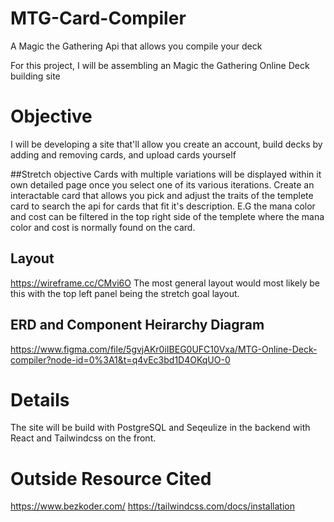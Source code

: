 # MTG-Card-Compiler
A Magic the Gathering Api that allows you compile your deck

For this project, I will be assembling an Magic the Gathering Online Deck building site

# Objective
I will be developing a site that'll allow you create an account, build decks by adding and removing cards, and upload cards yourself

##Stretch objective
Cards with multiple variations will be displayed within it own detailed page once you select one of its various iterations.
Create an interactable card that allows you pick and adjust the traits of the templete card to search the api for cards that fit it's description. E.G the mana color and cost can be filtered in the top right side of the templete where the mana color and cost is normally found on the card.

## Layout
https://wireframe.cc/CMvi6O
The most general layout would most likely be this with the top left panel being the stretch goal layout.

## ERD and Component Heirarchy Diagram
https://www.figma.com/file/5gvjAKr0iIBEG0UFC10Vxa/MTG-Online-Deck-compiler?node-id=0%3A1&t=q4vEc3bd1D4OKqUO-0

# Details
The site will be build with PostgreSQL and Seqeulize in the backend with React and Tailwindcss on the front. 

# Outside Resource Cited
https://www.bezkoder.com/
https://tailwindcss.com/docs/installation

